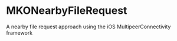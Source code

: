 # MKONearbyFileRequest
A nearby file request approach using the iOS MultipeerConnectivity framework
